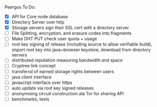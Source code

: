 Peergos To Do:
- [X] API for Core node database
- [X] Directory Server over http
- [X] Storage servers sign their SSL cert with a directory server
- [ ] File Splitting, encryption, and erasure codes into fragments
- [ ] Make DHT PUT check user quota + usage
- [ ] root key signing of release (including source to allow verifiable build), import root key into java+browser keystore, download from directory servers
- [ ] distributed reputation measuring bandwidth and space
- [ ] Cryptree link concept
- [ ] transferral of earned storage rights between users
- [ ] java client interface
- [ ] javascript interface over https
- [ ] auto update via root key signed releases
- [ ] anonymising circuit construction ala Tor for sharing API
- [ ] benchmarks, tests
